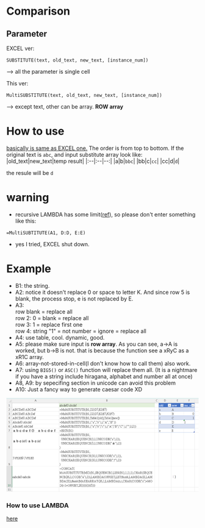 # Comparison
## Parameter
EXCEL ver:
```
SUBSTITUTE(text, old_text, new_text, [instance_num])
```
--> all the parameter is single cell

This ver:
```
MultiSUBSTITUTE(text, old_text, new_text, [instance_num])
```
--> except text, other can be array. **ROW array**

# How to use
[basically is same as EXCEL one.](https://support.microsoft.com/en-gb/office/substitute-function-6434944e-a904-4336-a9b0-1e58df3bc332)
The order is from top to bottom. If the original text is `abc`, and input substitute array look like: 
|old_text|new_text|temp result|
|:--|:--|--:|
|a|b|`bbc`|
|bb|c|`cc`|
|cc|d|`d`|

the resule will be `d`

# warning
* recursive LAMBDA has some limit([ref](https://techcommunity.microsoft.com/t5/excel/lambda-functions-limit-of-iterations/m-p/2056256)), so please don't enter something like this:
```
=MultiSUBTITUTE(A1, D:D, E:E)
```
* yes I tried, EXCEL shut down.

# Example
* B1: the string.
* A2: notice it doesn't replace 0 or space to letter K. And since row 5 is blank, the process stop, e is not replaced by E.
* A3: <br>row blank = replace all<br>row 2: 0 = blank = replace all<br>row 3: 1 = replace first one <br>row 4: string "1" = not number = ignore = replace all
* A4: use table, cool. dynamic, good.
* A5: please make sure input is **row array**. As you can see, a->A is worked, but b->B is not. that is because the function see a xRyC as a xR1C array.
* A6: array-not-stored-in-cell(I don't know how to call them) also work.
* A7: using `BIG5()` or `ASC()` function will replace them all. (It is a nightmare if you have a string include hiragana, alphabet and number all at once)
* A8, A9: by sepecifing section in unicode can avoid this problem
* A10: Just a fancy way to generate caesar code XD
<img src="./Figure/MultiSUBSTITUTE_example.png">

### How to use LAMBDA
[here](https://support.microsoft.com/en-au/office/lambda-function-bd212d27-1cd1-4321-a34a-ccbf254b8b67)

